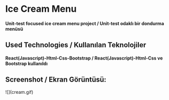 ﻿<h1>Ice Cream Menu</h1>
<h4> Unit-test focused ice cream menu project / Unit-test odaklı bir dondurma menüsü </h4>


<h2>Used Technologies / Kullanılan Teknolojiler</h2>
<h4>React(Javascript)-Html-Css-Bootstrap / React(Javascript)-Html-Css ve Bootstrap kullanıldı</h4>

<h2>Screenshot / Ekran Görüntüsü:</h2>
![](cream.gif)
